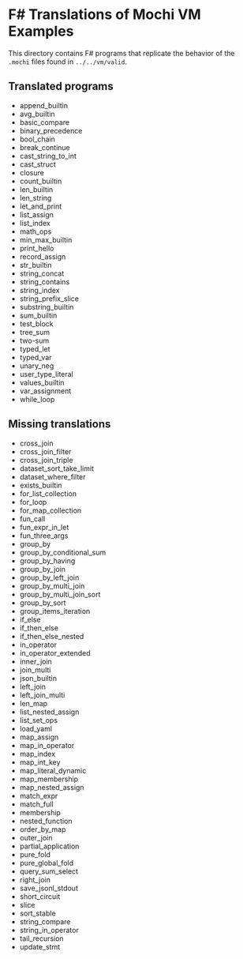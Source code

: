 # F# Translations of Mochi VM Examples

This directory contains F# programs that replicate the behavior of the `.mochi` files found in `../../vm/valid`.

## Translated programs

- append_builtin
- avg_builtin
- basic_compare
- binary_precedence
- bool_chain
- break_continue
- cast_string_to_int
- cast_struct
- closure
- count_builtin
- len_builtin
- len_string
- let_and_print
- list_assign
- list_index
- math_ops
- min_max_builtin
- print_hello
- record_assign
- str_builtin
- string_concat
- string_contains
- string_index
- string_prefix_slice
- substring_builtin
- sum_builtin
- test_block
- tree_sum
- two-sum
- typed_let
- typed_var
- unary_neg
- user_type_literal
- values_builtin
- var_assignment
- while_loop

## Missing translations

- cross_join
- cross_join_filter
- cross_join_triple
- dataset_sort_take_limit
- dataset_where_filter
- exists_builtin
- for_list_collection
- for_loop
- for_map_collection
- fun_call
- fun_expr_in_let
- fun_three_args
- group_by
- group_by_conditional_sum
- group_by_having
- group_by_join
- group_by_left_join
- group_by_multi_join
- group_by_multi_join_sort
- group_by_sort
- group_items_iteration
- if_else
- if_then_else
- if_then_else_nested
- in_operator
- in_operator_extended
- inner_join
- join_multi
- json_builtin
- left_join
- left_join_multi
- len_map
- list_nested_assign
- list_set_ops
- load_yaml
- map_assign
- map_in_operator
- map_index
- map_int_key
- map_literal_dynamic
- map_membership
- map_nested_assign
- match_expr
- match_full
- membership
- nested_function
- order_by_map
- outer_join
- partial_application
- pure_fold
- pure_global_fold
- query_sum_select
- right_join
- save_jsonl_stdout
- short_circuit
- slice
- sort_stable
- string_compare
- string_in_operator
- tail_recursion
- update_stmt
